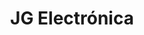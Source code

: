 ---
title: "JG Electrónica"
url: /ciudad-autonoma-de-buenos-aires/jg-electronica/
shop: Elektronik
---